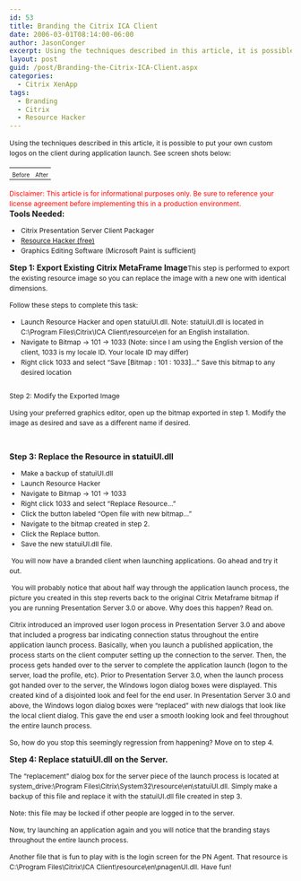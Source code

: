 ```yaml
---
id: 53
title: Branding the Citrix ICA Client
date: 2006-03-01T08:14:00-06:00
author: JasonConger
excerpt: Using the techniques described in this article, it is possible to put your own custom logos on the Citrix ICA client during application launch.
layout: post
guid: /post/Branding-the-Citrix-ICA-Client.aspx
categories:
  - Citrix XenApp
tags:
  - Branding
  - Citrix
  - Resource Hacker
---
```

<span style="font-size: 12px; line-height: 18px;">Using the techniques described in this article, it is possible to put your own custom logos on the client during application launch.  See screen shots below:</span>
<table border="0">
<tbody>
<tr>
<td style="font-size: 12px;"><img style="border: 0px initial initial;" src="http://www.jasonconger.com/images/articleImages/BrandingICA/before.gif" alt="" /></td>
<td style="font-size: 12px;"><img style="border: 0px initial initial;" src="http://www.jasonconger.com/images/articleImages/BrandingICA/after.gif" alt="" /></td>
</tr>
<tr>
<td class="caption" style="font-size: 10px;" align="center">Before</td>
<td class="caption" style="font-size: 10px;" align="center">After</td>
</tr>
</tbody>
</table>
<div><span style="font-size: 12px; line-height: 18px;"><span style="color: red;">Disclaimer: This article is for informational purposes only. Be sure to reference your license agreement before implementing this in a production environment.</span></span></div>
<div><span style="font-size: 12px; line-height: 18px;"><span class="heading" style="font-size: 14px; font-weight: bold;">Tools Needed:</span></span></div>
<span style="font-size: 12px; line-height: 18px;">
<ul>
	<li>Citrix Presentation Server Client Packager</li>
	<li><a href="http://www.angusj.com/resourcehacker/" target="_blank">Resource Hacker (free)</a></li>
	<li>Graphics Editing Software (Microsoft Paint is sufficient)</li>
</ul>
<span class="heading" style="font-size: 14px; font-weight: bold;">Step 1: Export Existing Citrix MetaFrame Image</span>This step is performed to export the existing resource image so you can replace the image with a new one with identical dimensions.

Follow these steps to complete this task:
<ul>
	<li>Launch Resource Hacker and open statuiUI.dll. Note: statuiUI.dll is located in C:\Program Files\Citrix\ICA Client\resource\en for an English installation.</li>
	<li>Navigate to Bitmap -&gt; 101 -&gt; 1033 (Note: since I am using the English version of the client, 1033 is my locale ID. Your locale ID may differ)</li>
	<li>Right click 1033 and select “Save [Bitmap : 101 : 1033]…” Save this bitmap to any desired location</li>
</ul>
<img id="IMG1" style="border: 0px initial initial;" onclick="return IMG1_onclick()" src="http://www.jasonconger.com/images/articleImages/BrandingICA/export.gif" alt="" />  <span class="heading" style="font-size: 14px; font-weight: bold;"> </span>

Step 2: Modify the Exported Image

Using your preferred graphics editor, open up the bitmap exported in step 1.
Modify the image as desired and save as a different name if desired.

<img style="border: 0px initial initial;" src="http://www.jasonconger.com/images/articleImages/BrandingICA/replace1.gif" alt="" /> <img style="border: 0px initial initial;" src="http://www.jasonconger.com/images/articleImages/BrandingICA/replace2.gif" alt="" />

<span class="heading" style="font-size: 14px; font-weight: bold;">Step 3: Replace the Resource in statuiUI.dll</span>
<ul>
	<li>Make a backup of statuiUI.dll</li>
	<li>Launch Resource Hacker</li>
	<li>Navigate to Bitmap -&gt; 101 -&gt; 1033</li>
	<li>Right click 1033 and select “Replace Resource…”</li>
	<li>Click the button labeled “Open file with new bitmap…”</li>
	<li>Navigate to the bitmap created in step 2.</li>
	<li>Click the Replace button.</li>
	<li>Save the new statuiUI.dll file.</li>
</ul>
<img style="border: 0px initial initial;" src="http://www.jasonconger.com/images/articleImages/BrandingICA/replace3.gif" alt="" />
You will now have a branded client when launching applications. Go ahead and try it out.

<img style="border: 0px initial initial;" src="http://www.jasonconger.com/images/warning.gif" alt="" /> You will probably notice that about half way through the application launch process, the picture you created in this step reverts back to the original Citrix Metaframe bitmap if you are running Presentation Server 3.0 or above. Why does this happen? Read on.

Citrix introduced an improved user logon process in Presentation Server 3.0 and above that included a progress bar indicating connection status throughout the entire application launch process. Basically, when you launch a published application, the process starts on the client computer setting up the connection to the server. Then, the process gets handed over to the server to complete the application launch (logon to the server, load the profile, etc). Prior to Presentation Server 3.0, when the launch process got handed over to the server, the Windows logon dialog boxes were displayed. This created kind of a disjointed look and feel for the end user. In Presentation Server 3.0 and above, the Windows logon dialog boxes were “replaced” with new dialogs that look like the local client dialog. This gave the end user a smooth looking look and feel throughout the entire launch process.

So, how do you stop this seemingly regression from happening? Move on to step 4.

<span class="heading" style="font-size: 14px; font-weight: bold;">
Step 4: Replace statuiUI.dll on the Server.
</span>


The “replacement” dialog box for the server piece of the launch process is located at system_drive:\Program Files\Citrix\System32\resource\en\statuiUI.dll. Simply make a backup of this file and replace it with the statuiUI.dll file created in step 3.

Note: this file may be locked if other people are logged in to the server.

Now, try launching an application again and you will notice that the branding stays throughout the entire launch process.

Another file that is fun to play with is the login screen for the PN Agent. That resource is C:\Program Files\Citrix\ICA Client\resource\en\pnagenUI.dll. Have fun!

<img style="border: 0px initial initial;" src="http://www.jasonconger.com/images/articleImages/BrandingICA/pnaBefore.gif" alt="" /><img style="border: 0px initial initial;" src="http://www.jasonconger.com/images/articleImages/BrandingICA/pnaAfter.gif" alt="" />
